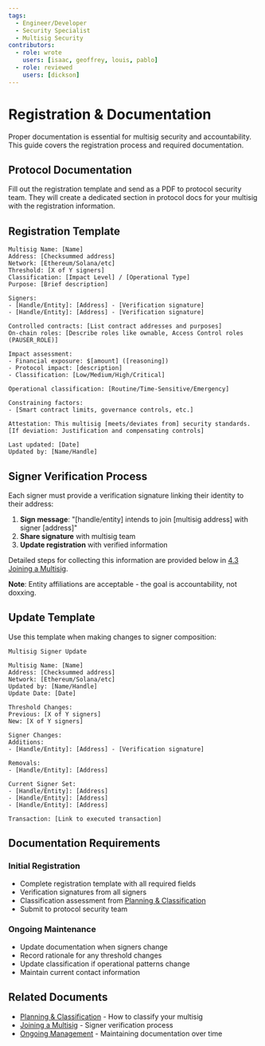 ```yaml
---
tags:
  - Engineer/Developer
  - Security Specialist
  - Multisig Security
contributors:
  - role: wrote
    users: [isaac, geoffrey, louis, pablo]
  - role: reviewed
    users: [dickson]
---
```


# Registration & Documentation

Proper documentation is essential for multisig security and accountability. This guide covers the registration process and required documentation.

## Protocol Documentation

Fill out the registration template and send as a PDF to protocol security team. They will create a dedicated section in protocol docs for your multisig with the registration information.

## Registration Template

```
Multisig Name: [Name]
Address: [Checksummed address]
Network: [Ethereum/Solana/etc]
Threshold: [X of Y signers]
Classification: [Impact Level] / [Operational Type]
Purpose: [Brief description]

Signers:
- [Handle/Entity]: [Address] - [Verification signature]
- [Handle/Entity]: [Address] - [Verification signature]

Controlled contracts: [List contract addresses and purposes]
On-chain roles: [Describe roles like ownable, Access Control roles (PAUSER_ROLE)]

Impact assessment:
- Financial exposure: $[amount] ([reasoning])
- Protocol impact: [description]
- Classification: [Low/Medium/High/Critical]

Operational classification: [Routine/Time-Sensitive/Emergency]

Constraining factors:
- [Smart contract limits, governance controls, etc.]

Attestation: This multisig [meets/deviates from] security standards.
[If deviation: Justification and compensating controls]

Last updated: [Date]
Updated by: [Name/Handle]
```

## Signer Verification Process

Each signer must provide a verification signature linking their identity to their address:

1. **Sign message**: "[handle/entity] intends to join [multisig address] with signer [address]"
2. **Share signature** with multisig team
3. **Update registration** with verified information

Detailed steps for collecting this information are provided below in [4.3 Joining a Multisig](./joining-a-multisig.md).

**Note**: Entity affiliations are acceptable - the goal is accountability, not doxxing.

## Update Template

Use this template when making changes to signer composition:

```
Multisig Signer Update

Multisig Name: [Name]
Address: [Checksummed address]
Network: [Ethereum/Solana/etc]
Updated by: [Name/Handle]
Update Date: [Date]

Threshold Changes:
Previous: [X of Y signers]
New: [X of Y signers]

Signer Changes:
Additions:
- [Handle/Entity]: [Address] - [Verification signature]

Removals:
- [Handle/Entity]: [Address]

Current Signer Set:
- [Handle/Entity]: [Address]
- [Handle/Entity]: [Address]
- [Handle/Entity]: [Address]

Transaction: [Link to executed transaction]
```

## Documentation Requirements

### Initial Registration
- Complete registration template with all required fields
- Verification signatures from all signers
- Classification assessment from [Planning & Classification](./planning-and-classification.md)
- Submit to protocol security team

### Ongoing Maintenance
- Update documentation when signers change
- Record rationale for any threshold changes
- Update classification if operational patterns change
- Maintain current contact information

## Related Documents

- [Planning & Classification](./planning-and-classification.md) - How to classify your multisig
- [Joining a Multisig](./joining-a-multisig.md) - Signer verification process
- [Ongoing Management](./ongoing-management.md) - Maintaining documentation over time
